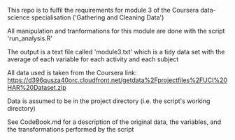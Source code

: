 This repo is to fulfil the requirements for module 3 of the Coursera data-science specialisation ('Gathering and Cleaning Data')

All manipulation and tranformations for this module are done with the script 'run_analysis.R'

The output is a text file called 'module3.txt' which is a tidy data set with the average of each variable for each activity and each subject

All data used is taken from the Coursera link: https://d396qusza40orc.cloudfront.net/getdata%2Fprojectfiles%2FUCI%20HAR%20Dataset.zip

Data is assumed to be in the project directory (i.e. the script's working directory)

See CodeBook.md for a description of the original data, the variables, and the transformations performed by the script
